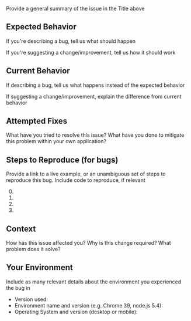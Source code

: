 Provide a general summary of the issue in the Title above

## Expected Behavior
If you're describing a bug, tell us what should happen

If you're suggesting a change/improvement, tell us how it should work

## Current Behavior
If describing a bug, tell us what happens instead of the expected behavior

If suggesting a change/improvement, explain the difference from current behavior

## Attempted Fixes
What have you tried to resolve this issue?
What have you done to mitigate this problem within your own application?

## Steps to Reproduce (for bugs)
Provide a link to a live example, or an unambiguous set of steps to
reproduce this bug. Include code to reproduce, if relevant

0.
0.
0.
0.

## Context
How has this issue affected you?
Why is this change required?
What problem does it solve?

## Your Environment
Include as many relevant details about the environment you experienced the bug in

* Version used:
* Environment name and version (e.g. Chrome 39, node.js 5.4):
* Operating System and version (desktop or mobile):
